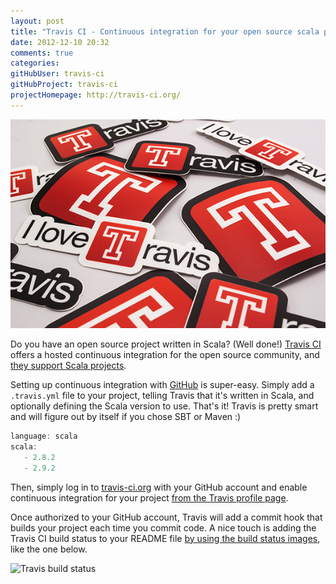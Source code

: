 ```yaml
---
layout: post
title: "Travis CI - Continuous integration for your open source scala project"
date: 2012-12-10 20:32
comments: true
categories: 
gitHubUser: travis-ci
gitHubProject: travis-ci
projectHomepage: http://travis-ci.org/
---
```


![Travis CI logo](/images/travis-ci.jpeg)

Do you have an open source project written in Scala? (Well done!) [Travis CI](http://travis-ci.org) offers a hosted continuous integration for the open source community, and [they support Scala projects](http://about.travis-ci.org/docs/user/languages/scala/).

Setting up continuous integration with [GitHub](http://github.com/) is super-easy. Simply add a `.travis.yml` file to your project, telling Travis that it's written in Scala, and optionally defining the Scala version to use. That's it! Travis is pretty smart and will figure out by itself if you chose SBT or Maven :)

``` scala
language: scala
scala:
   - 2.8.2
   - 2.9.2
```

Then, simply log in to [travis-ci.org](http://travis-ci.org) with your GitHub account and enable continuous integration for your project [from the Travis profile page](https://travis-ci.org/profile). 

Once authorized to your GitHub account, Travis will add a commit hook that builds your project each time you commit code.
A nice touch is adding the Travis CI build status to your README file [by using the build status images](http://about.travis-ci.org/docs/user/status-images/), like the one below.

![Travis build status](https://secure.travis-ci.org/ediweissmann/metrics-statsmix.png?branch=master)



